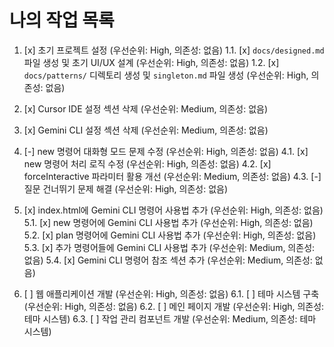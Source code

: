 # 나의 작업 목록
1. [x] 초기 프로젝트 설정 (우선순위: High, 의존성: 없음)
   1.1. [x] `docs/designed.md` 파일 생성 및 초기 UI/UX 설계 (우선순위: High, 의존성: 없음)
   1.2. [x] `docs/patterns/` 디렉토리 생성 및 `singleton.md` 파일 생성 (우선순위: High, 의존성: 없음)

2. [x] Cursor IDE 설정 섹션 삭제 (우선순위: Medium, 의존성: 없음)

3. [x] Gemini CLI 설정 섹션 삭제 (우선순위: Medium, 의존성: 없음)

4. [-] new 명령어 대화형 모드 문제 수정 (우선순위: High, 의존성: 없음)
   4.1. [x] new 명령어 처리 로직 수정 (우선순위: High, 의존성: 없음)
   4.2. [x] forceInteractive 파라미터 활용 개선 (우선순위: Medium, 의존성: 없음)
   4.3. [-] 질문 건너뛰기 문제 해결 (우선순위: High, 의존성: 없음)

5. [x] index.html에 Gemini CLI 명령어 사용법 추가 (우선순위: High, 의존성: 없음)
   5.1. [x] new 명령어에 Gemini CLI 사용법 추가 (우선순위: High, 의존성: 없음)
   5.2. [x] plan 명령어에 Gemini CLI 사용법 추가 (우선순위: High, 의존성: 없음)
   5.3. [x] 추가 명령어들에 Gemini CLI 사용법 추가 (우선순위: Medium, 의존성: 없음)
   5.4. [x] Gemini CLI 명령어 참조 섹션 추가 (우선순위: Medium, 의존성: 없음)

6. [ ] 웹 애플리케이션 개발 (우선순위: High, 의존성: 없음)
   6.1. [ ] 테마 시스템 구축 (우선순위: High, 의존성: 없음)
   6.2. [ ] 메인 페이지 개발 (우선순위: High, 의존성: 테마 시스템)
   6.3. [ ] 작업 관리 컴포넌트 개발 (우선순위: Medium, 의존성: 테마 시스템)